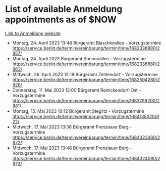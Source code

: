 # List of available Anmeldung appointments as of $NOW
[Link to Anmeldung website](https://service.berlin.de/terminvereinbarung/termin/tag.php?termin=1&anliegen[]=120686&dienstleisterlist=122210,122217,327316,122219,327312,122227,327314,122231,327346,122243,327348,122254,122252,329742,122260,329745,122262,329748,122271,327278,122273,327274,122277,327276,330436,122280,327294,122282,327290,122284,327292,122291,327270,122285,327266,122286,327264,122296,327268,150230,329760,122297,327286,122294,327284,122312,329763,122314,329775,122304,327330,122311,327334,122309,327332,317869,122281,327352,122279,329772,122283,122276,327324,122274,327326,122267,329766,122246,327318,122251,327320,122257,327322,122208,327298,122226,327300&herkunft=http%3A%2F%2Fservice.berlin.de%2Fdienstleistung%2F120686%2F)
- Montag, 24. April 2023 13:48 Bürgeramt Blaschkoallee - Vorzugstermine https://service.berlin.de/terminvereinbarung/termin/time/1682336880/2857/
- Montag, 24. April 2023  Bürgeramt Sonnenallee - Vorzugstermine https://service.berlin.de/terminvereinbarung/termin/time/1682336880/2863/
- Mittwoch, 26. April 2023 12:18 Bürgeramt Zehlendorf - Vorzugstermine https://service.berlin.de/terminvereinbarung/termin/time/1682504280/2926/
- Donnerstag, 11. Mai 2023 12:00 Bürgeramt Reinickendorf-Ost - Vorzugstermine https://service.berlin.de/terminvereinbarung/termin/time/1683799200/2881/
- Montag, 15. Mai 2023 10:12 Bürgeramt Steglitz - Vorzugstermine https://service.berlin.de/terminvereinbarung/termin/time/1684138320/922/
- Mittwoch, 17. Mai 2023 13:36 Bürgeramt Prenzlauer Berg - Vorzugstermine https://service.berlin.de/terminvereinbarung/termin/time/1684323360/2872/
- Mittwoch, 17. Mai 2023 13:48 Bürgeramt Prenzlauer Berg - Vorzugstermine https://service.berlin.de/terminvereinbarung/termin/time/1684324080/2872/
